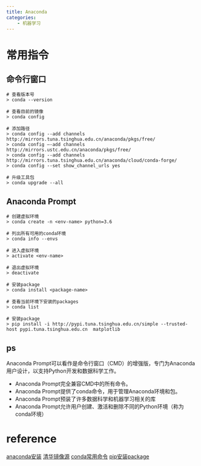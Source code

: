 ```yaml
---
title: Anaconda
categories:
    - 机器学习
---
```

# 常用指令

## 命令行窗口

```
# 查看版本号
> conda --version

# 查看目前的镜像
> conda config 

# 添加路径
> conda config --add channels http://mirrors.tuna.tsinghua.edu.cn/anaconda/pkgs/free/
> conda config –-add channels http://mirrors.ustc.edu.cn/anaconda/pkgs/free/
> conda config --add channels http://mirrors.tuna.tsinghua.edu.cn/anaconda/cloud/conda-forge/
> conda config --set show_channel_urls yes

# 升级工具包
> conda upgrade --all
```

<!-- more -->

## Anaconda Prompt

```
# 创建虚拟环境
> conda create -n <env-name> python=3.6

# 列出所有可用的conda环境
> conda info --envs

# 进入虚拟环境
> activate <env-name>

# 退出虚拟环境
> deactivate

# 安装package
> conda install <package-name>

# 查看当前环境下安装的packages
> conda list

# 安装package
> pip install -i http://pypi.tuna.tsinghua.edu.cn/simple --trusted-host pypi.tuna.tsinghua.edu.cn  matplotlib

```

## ps

Anaconda Prompt可以看作是命令行窗口（CMD）的增强版，专门为Anaconda用户设计，以支持Python开发和数据科学工作。

* Anaconda Prompt完全兼容CMD中的所有命令。
* Anaconda Prompt提供了conda命令，用于管理Anaconda环境和包。
* Anaconda Prompt预装了许多数据科学和机器学习相关的库
* Anaconda Prompt允许用户创建、激活和删除不同的Python环境（称为conda环境）

# reference

[anaconda安装](https://blog.csdn.net/Inochigohan/article/details/120400990)
[清华镜像源](https://blog.csdn.net/qq_39220334/article/details/121961742)
[conda常用命令](https://www.cnblogs.com/lab-zj/p/16975410.html)
[pip安装package](https://blog.csdn.net/JineD/article/details/124774570)
